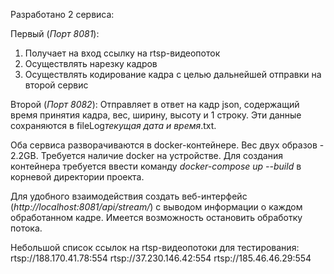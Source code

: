 Разработано 2 сервиса:

Первый (*Порт 8081*):
1) Получает на вход ссылку на rtsp-видеопоток
2) Осуществлять нарезку кадров
3) Осуществлять кодирование кадра с целью дальнейшей отправки на второй сервис

Второй (*Порт 8082*):
Отправляет в ответ на кадр json, содержащий время принятия кадра, вес, ширину, высоту и 1 строку. Эти данные сохраняются в fileLog*текущая дата и время*.txt.

Оба сервиса разворачиваются в docker-контейнере. Вес двух образов - 2.2GB. Требуется наличие docker на устройстве. 
Для создания контейнера требуется ввести команду *docker-compose up --build* в корневой директории проекта. 

Для удобного взаимодействия создать веб-интерфейс (*http://localhost:8081/api/stream/*) с выводом информации о каждом обработанном кадре. Имеется возможность остановить обработку потока.

Небольшой список ссылок на rtsp-видеопотоки для тестирования:
rtsp://188.170.41.78:554
rtsp://37.230.146.42:554
rtsp://185.46.46.29:554

